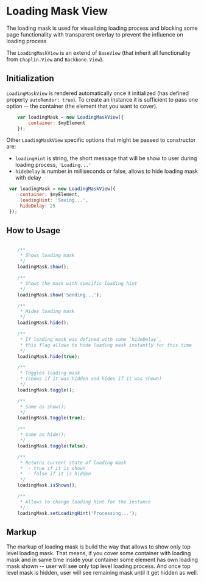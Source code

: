 Loading Mask View
=================

The loading mask is used for visualizing loading process and blocking some page functionality with transparent overlay to prevent the influence on loading process

The `LoadingMaskView` is an extend of `BaseView` (that inherit all functionality from `Chaplin.View` and `Backbone.View`).

Initialization
--------------
`LoadingMaskView` is rendered automatically once it initialized (has defined property `autoRender: true`). To create an instance it is sufficient to pass one option -- the container (the element that you want to cover).

```javascript
    var loadingMask = new LoadingMaskView({
        container: $myElement
    });

```

Other `LoadingMaskView` specific options that might be passed to constructor are:

 - `loadingHint` is string, the short message that will be show to user during loading process, `'Loading...'`
 - `hideDelay` is number in milliseconds or false, allows to hide loading mask with delay

```javascript
 var loadingMask = new LoadingMaskView({
     container: $myElement,
     loadingHint: 'Saving...',
     hideDelay: 25
 });

```

How to Usage
------------
```javascript

    /**
     * Shows loading mask
     */
    loadingMask.show();

    /**
     * Shows the mask with specific loading hint
     */
    loadingMask.show('Sending...');

    /**
     * Hides loading mask
     */
    loadingMask.hide();

    /**
     * If loading mask was defined with some `hideDelay`,
     * this flag allows to hide loading mask instantly for this time
     */
    loadingMask.hide(true);

    /**
     * Toggles loading mask
     * (shows if it was hidden and hides if it was shown)
     */
    loadingMask.toggle();

    /**
     * Same as show();
     */
    loadingMask.toggle(true);

    /**
     * Same as hide();
     */
    loadingMask.toggle(false);

    /**
     * Returns current state of loading mask
     *  - true if it is shown
     *  - false if it is hidden
     */
    loadingMask.isShown();

    /**
     * Allows to change loading hint for the instance
     */
    loadingMask.setLoadingHint('Processing...');
```

Markup
------
The markup of loading mask is build the way that allows to show only top level loading mask. That means, if you cover some container with loading mask and in same time inside your container some element has own loading mask shown -- user will see only top level loading process. And once top level mask is hidden, user will see remaining mask until it get hidden as well.
